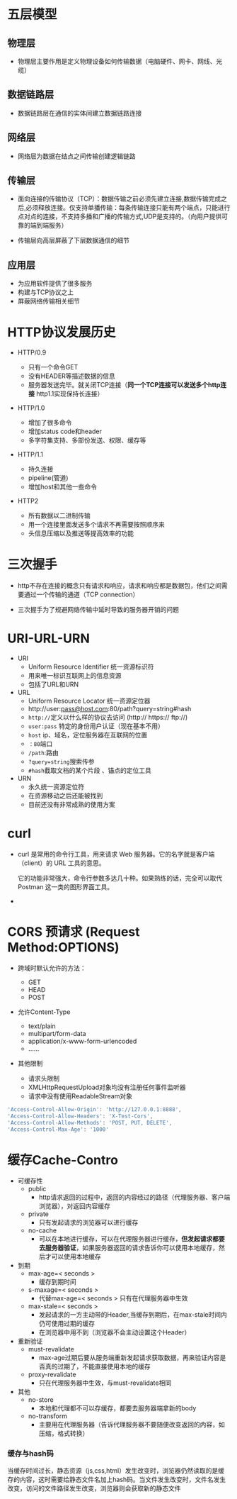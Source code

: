 # 五层模型

## 物理层

+ 物理层主要作用是定义物理设备如何传输数据（电脑硬件、网卡、网线、光缆）

## 数据链路层

+ 数据链路层在通信的实体间建立数据链路连接

## 网络层

+ 网络层为数据在结点之间传输创建逻辑链路

## 传输层

+ 面向连接的传输协议（TCP）：数据传输之前必须先建立连接,数据传输完成之后,必须释放连接。仅支持单播传输：每条传输连接只能有两个端点，只能进行点对点的连接，不支持多播和广播的传输方式,UDP是支持的。（向用户提供可靠的端到端服务）

+ 传输层向高层屏蔽了下层数据通信的细节

## 应用层

+ 为应用软件提供了很多服务
+ 构建与TCP协议之上
+ 屏蔽网络传输相关细节

# HTTP协议发展历史

+ HTTP/0.9
  + 只有一个命令GET
  + 没有HEADER等描述数据的信息
  + 服务器发送完毕。就关闭TCP连接（**同一个TCP连接可以发送多个http连接** http1.1实现保持长连接）

+ HTTP/1.0
  + 增加了很多命令
  + 增加status code和header
  + 多字符集支持、多部份发送、权限、缓存等
+ HTTP/1.1
  + 持久连接
  + pipeline(管道)
  + 增加host和其他一些命令
+ HTTP2
  + 所有数据以二进制传输
  + 用一个连接里面发送多个请求不再需要按照顺序来
  + 头信息压缩以及推送等提高效率的功能

# 三次握手

+ http不存在连接的概念只有请求和响应，请求和响应都是数据包，他们之间需要通过一个传输的通道（TCP connection）

+ 三次握手为了规避网络传输中延时导致的服务器开销的问题

# URI-URL-URN

+ URI
  + Uniform Resource Identifier  统一资源标识符
  + 用来唯一标识互联网上的信息资源
  + 包括了URL和URN
+ URL
  + Uniform Resource Locator 统一资源定位器
  + http://user:pass@host.com:80/path?query=string#hash
  + `http://`定义以什么样的协议去访问 (http://  https://  ftp://)
  + `user:pass` 特定的身份用户认证（现在基本不用）
  + `host` ip、域名，定位服务器在互联网的位置
  + `：80`端口
  + `/path`:路由
  + `?query=string`搜索传参
  + `#hash`截取文档的某个片段 、锚点的定位工具
+ URN
  + 永久统一资源定位符
  + 在资源移动之后还能被找到
  + 目前还没有非常成熟的使用方案

# curl 

+ curl 是常用的命令行工具，用来请求 Web 服务器。它的名字就是客户端（client）的 URL 工具的意思。

  它的功能非常强大，命令行参数多达几十种。如果熟练的话，完全可以取代 Postman 这一类的图形界面工具。

+ [curl 的用法指南]: http://www.ruanyifeng.com/blog/2019/09/curl-reference.html

  

# CORS 预请求 (Request Method:OPTIONS)

+ 跨域时默认允许的方法：
  + GET
  + HEAD
  + POST
+ 允许Content-Type
  + text/plain
  + multipart/form-data
  + application/x-www-form-urlencoded
  + ......

+ 其他限制
  + 请求头限制
  + XMLHttpRequestUpload对象均没有注册任何事件监听器
  + 请求中没有使用ReadableStream对象

```javascript
'Access-Control-Allow-Origin': 'http://127.0.0.1:8888',
'Access-Control-Allow-Headers': 'X-Test-Cors',
'Access-Control-Allow-Methods': 'POST, PUT, DELETE',
'Access-Control-Max-Age': '1000'
```

# 缓存Cache-Contro

+ 可缓存性
  + public
    + http请求返回的过程中，返回的内容经过的路径（代理服务器、客户端浏览器），对返回内容缓存
  + private 
    + 只有发起请求的浏览器可以进行缓存
  + no-cache
    + 可以在本地进行缓存，可以在代理服务器进行缓存，**但发起请求都要去服务器验证**，如果服务器返回的请求告诉你可以使用本地缓存，然后才可以使用本地缓存
+ 到期
  + max-age=\< seconds \>
    + 缓存到期时间
  + s-maxage=\< seconds \>
    + 代替max-age=\< seconds \> 只有在代理服务器中生效
  + max-stale=\< seconds \>
    + 发起请求的一方主动带的Header,当缓存到期后，在max-stale时间内仍可使用过期的缓存
    + 在浏览器中用不到（浏览器不会主动设置这个Header）
+ 重新验证
  + must-revalidate
    + max-age过期后要从服务端重新发起请求获取数据，再来验证内容是否真的过期了，不能直接使用本地的缓存
  + proxy-revalidate
    + 只在代理服务器中生效，与must-revalidate相同
+ 其他
  + no-store
    + 本地和代理都不可以存缓存，都要去服务器端拿新的body
  + no-transform
    + 主要用在代理服务器（告诉代理服务器不要随便改变返回的内容，如压缩，格式转换）

### 缓存与hash码

当缓存时间过长，静态资源（js,css,html）发生改变时，浏览器仍然读取的是缓存的内容，这时需要给静态文件名加上hash码。当文件发生改变时，文件名发生改变，访问的文件路径发生改变，浏览器则会获取新的静态文件